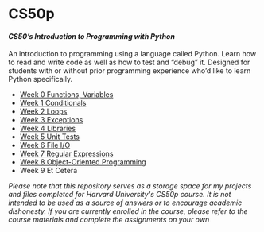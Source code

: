 # CS50p
#### *CS50’s Introduction to Programming with Python*
An introduction to programming using a language called Python. Learn how to read and write code as well as how to test and “debug” it. Designed for students with or without prior programming experience who’d like to learn Python specifically.
- [Week 0 Functions, Variables](https://github.com/kylekce/CS50p/tree/main/Week%200)
- [Week 1 Conditionals](https://github.com/kylekce/CS50p/tree/main/Week%201)
- [Week 2 Loops](https://github.com/kylekce/CS50p/tree/main/Week%202)
- [Week 3 Exceptions](https://github.com/kylekce/CS50p/tree/main/Week%203)
- [Week 4 Libraries](https://github.com/kylekce/CS50p/tree/main/Week%204)
- [Week 5 Unit Tests](https://github.com/kylekce/CS50p/tree/main/Week%205)
- [Week 6 File I/O](https://github.com/kylekce/CS50p/tree/main/Week%206)
- [Week 7 Regular Expressions](https://github.com/kylekce/CS50p/tree/main/Week%207)
- [Week 8 Object-Oriented Programming](https://github.com/kylekce/CS50p/tree/main/Week%208)
- Week 9 Et Cetera

_*Please note that this repository serves as a storage space for my projects and files completed for Harvard University's CS50p course. It is not intended to be used as a source of answers or to encourage academic dishonesty. If you are currently enrolled in the course, please refer to the course materials and complete the assignments on your own*_
